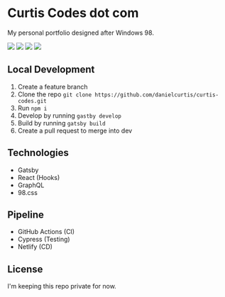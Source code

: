 # Curtis Codes dot com

My personal portfolio designed after Windows 98.

![](https://github.com/danielcurtis/curtis-codes/workflows/Development/badge.svg)
![](https://github.com/danielcurtis/curtis-codes/workflows/Staging/badge.svg)
![](https://github.com/danielcurtis/curtis-codes/workflows/Test/badge.svg)
![](https://github.com/danielcurtis/curtis-codes/workflows/Production/badge.svg)

## Local Development

1. Create a feature branch
2. Clone the repo `git clone https://github.com/danielcurtis/curtis-codes.git`
3. Run `npm i`
4. Develop by running `gastby develop`
5. Build by running `gatsby build`
6. Create a pull request to merge into dev

## Technologies

- Gatsby
- React (Hooks)
- GraphQL
- 98.css

## Pipeline

- GitHub Actions (CI)
- Cypress (Testing)
- Netlify (CD)

## License

I'm keeping this repo private for now.
